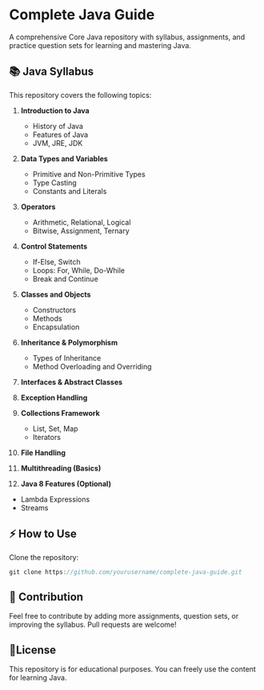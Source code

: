 # Complete Java Guide

A comprehensive Core Java repository with syllabus, assignments, and practice question sets for learning and mastering Java.


## 📚 Java Syllabus

This repository covers the following topics:

1. **Introduction to Java**
   - History of Java
   - Features of Java
   - JVM, JRE, JDK

2. **Data Types and Variables**
   - Primitive and Non-Primitive Types
   - Type Casting
   - Constants and Literals

3. **Operators**
   - Arithmetic, Relational, Logical
   - Bitwise, Assignment, Ternary

4. **Control Statements**
   - If-Else, Switch
   - Loops: For, While, Do-While
   - Break and Continue

5. **Classes and Objects**
   - Constructors
   - Methods
   - Encapsulation

6. **Inheritance & Polymorphism**
   - Types of Inheritance
   - Method Overloading and Overriding

7. **Interfaces & Abstract Classes**

8. **Exception Handling**

9. **Collections Framework**
   - List, Set, Map
   - Iterators

10. **File Handling**

11. **Multithreading (Basics)**

12. **Java 8 Features (Optional)**
   - Lambda Expressions
   - Streams


## ⚡ How to Use

Clone the repository:
```js
git clone https://github.com/yourusername/complete-java-guide.git
```

## 📌 Contribution

Feel free to contribute by adding more assignments, question sets, or improving the syllabus. Pull requests are welcome!



## 📄License

This repository is for educational purposes. You can freely use the content for learning Java.
